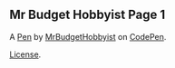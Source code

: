 Mr Budget Hobbyist Page 1
-------------------------


A [Pen](https://codepen.io/mrbudgethobbyist/pen/BaaEMbQ) by [MrBudgetHobbyist](https://codepen.io/mrbudgethobbyist) on [CodePen](https://codepen.io).

[License](https://codepen.io/mrbudgethobbyist/pen/BaaEMbQ/license).